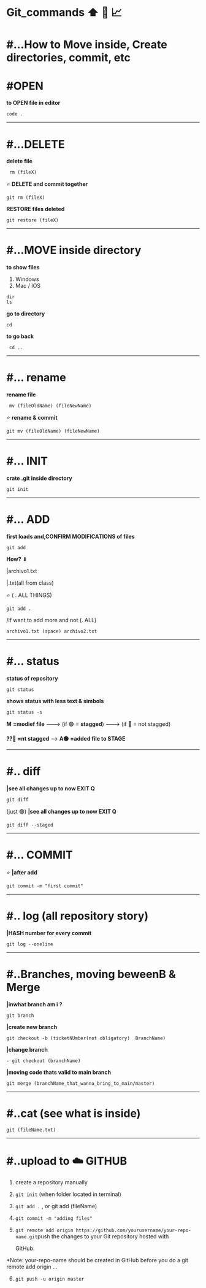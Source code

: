 # Git_commands  :arrow_up: 🔧 📈 


# #...How to Move inside, Create directories, commit, etc

# #OPEN

**to OPEN file in editor**

```
code .
```
----------------------------------------------------
# #...DELETE

 **delete file**
 
 ```
  rm (fileX) 
```


:star: **DELETE and commit together**
```
git rm (fileX)  
```
**RESTORE files deleted**

```
git restore (fileX)  
```
----------------------------------------------------
# #...MOVE inside directory

**to show files**

1. Windows
2. Mac / IOS
```
dir
ls                
```
  **go to directory**
```
cd
```
 **to go back**
```
 cd ..            
```
-----------------------------------
# #... rename
**rename file**
```
 mv (fileOldName) (fileNewName)  
```
:star: **rename & commit**
```
git mv (fileOldName) (fileNewName) 
```
----------------------------------
# #… INIT
  **crate .git inside directory**
```
git init        
```
---------------------------
# #... ADD
**first loads and,CONFIRM MODIFICATIONS of files**   
```
git add        
```
**How?** ⬇ 

|archivo1.txt 

|.txt(all from class)

:star: ( . ALL THINGS)
```
git add .
```

 /if want to add more and not (. ALL)
 ```
 archivo1.txt (space) archivo2.txt
 ```
 -------------------------------
 # #... status
 **status of repository**
```                  
git status        
```
 **shows status with less text & simbols**
```
git status -s 
```
**M** **=modief file** ---> (if 🟢 = **stagged**) ---> (if 🔴 = not stagged)

**??🔴** **=nt stagged** -->  **A🟢** **=added file to STAGE**  

-----------------------------
# #.. diff
**|see all changes up to now EXIT Q**
```
git diff  
```
(just 🟢)  **|see all changes up to now EXIT Q**
```
git diff --staged 
```
----------------------------
# #... COMMIT
 :star: **|after add**
```
git commit -m "first commit" 
```
-----------------------------
# #.. log (all repository story)
**|HASH number for every commit**
```
git log --oneline  
```
------------------------
# #..Branches, moving beweenB & Merge
**|inwhat branch am i ?**
```
git branch 
```
**|create new branch**
```
git checkout -b (ticketNUmber(not obligatory)  BranchName) 
```
**|change branch**
```
- git checkout (branchName)  
```
 **|moving code thats valid to main branch**
```
git merge (branchName_that_wanna_bring_to_main/master)
```
-------------------------
# #..cat (see what is inside)
```
git (fileName.txt)
```
----------------------------
# #..upload to :cloud: GITHUB

1. create a repository manually

2. `git init` (when folder located in terminal)

3. `git add .` , or git add (fileName) 

4. `git commit -m "adding files"`

5. `git remote add origin https://github.com/yourusername/your-repo-name.git`push the changes to your Git repository hosted with

   GitHub.

*Note: your-repo-name should be created in GitHub before you do a git remote add origin ...

6. `git push -u origin master`


